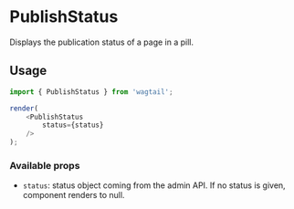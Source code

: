 # PublishStatus

Displays the publication status of a page in a pill.

## Usage

```javascript
import { PublishStatus } from 'wagtail';

render(
    <PublishStatus
        status={status}
    />
);
```

### Available props

- `status`: status object coming from the admin API. If no status is given, component renders to null.
